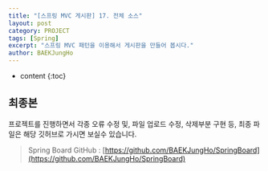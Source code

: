 ```yaml
---
title: "[스프링 MVC 게시판] 17. 전체 소스"
layout: post
category: PROJECT
tags: [Spring]
excerpt: "스프링 MVC 패턴을 이용해서 게시판을 만들어 봅시다."
author: BAEKJungHo
---
```


* content
{:toc}

## 최종본

  프로젝트를 진행하면서 각종 오류 수정 및, 파일 업로드 수정, 삭제부분 구현 등, 최종 파일은 해당 깃허브로 가시면
  보실수 있습니다.

  > Spring Board GitHub : [https://github.com/BAEKJungHo/SpringBoard](https://github.com/BAEKJungHo/SpringBoard)
